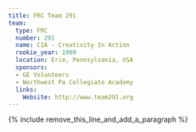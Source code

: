 ```yaml
---
title: FRC Team 291
team:
  type: FRC
  number: 291
  name: CIA - Creativity In Action
  rookie_year: 1999
  location: Erie, Pennsylvania, USA
  sponsors:
  - GE Volunteers
  - Northwest Pa Collegiate Academy
  links:
    Website: http://www.team291.org
---
```


{% include remove_this_line_and_add_a_paragraph %}